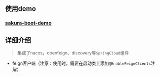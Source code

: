 ## 使用demo

### [sakura-boot-demo](https://github.com/yanjingfan/sakura-boot-demo)



## 详细介绍

> 集成了nacos，openfeign、discovery等`SpringCloud`组件

+ feign客户端（注意：使用时，需要在启动类上添加`@EnableFeignClients`注解）
